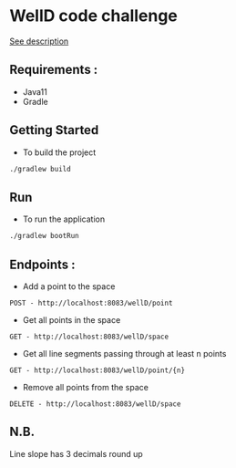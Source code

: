 # WellD code challenge

[See description](WellD-pattern-recognition.pdf)

## Requirements : 

* Java11
* Gradle

## Getting Started

* To build the project 
```bash
./gradlew build
```

## Run 

* To run the application 

```bash
./gradlew bootRun
```

## Endpoints : 

* Add a point to the space 

``POST - http://localhost:8083/wellD/point``

* Get all points in the space

`GET - http://localhost:8083/wellD/space`

* Get all line segments passing through at least n points

`GET - http://localhost:8083/wellD/point/{n}`

* Remove all points from the space

`DELETE - http://localhost:8083/wellD/space`

## N.B.

Line slope has 3 decimals round up
